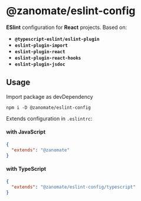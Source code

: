 # @zanomate/eslint-config
**ESlint** configuration for **React** projects. Based on:
 - **`@typescript-eslint/eslint-plugin`**
 - **`eslint-plugin-import`**
 - **`eslint-plugin-react`**
 - **`eslint-plugin-react-hooks`**
 - **`eslint-plugin-jsdoc`**

## Usage

Import package as devDependency
```
npm i -D @zanomate/eslint-config
```

Extends configuration in `.eslintrc`:
#### with **JavaScript**
```json
{
  "extends": "@zanomate"
}
```

#### with **TypeScript**
```json
{
  "extends": "@zanomate/eslint-config/typescript"
}
```
